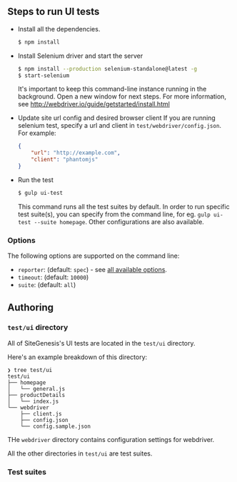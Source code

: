 ## Steps to run UI tests

- Install all the dependencies.

    ```sh
    $ npm install
    ```

- Install Selenium driver and start the server

    ```sh
    $ npm install --production selenium-standalone@latest -g
    $ start-selenium
    ```

    It's important to keep this command-line instance running in the background. Open a new window for next steps. For more information, see http://webdriver.io/guide/getstarted/install.html

- Update site url config and desired browser client
    If you are running selenium test, specify a url and client in `test/webdriver/config.json`. For example:

    ```json
    {
    	"url": "http://example.com",
    	"client": "phantomjs"
    }
    ```

- Run the test

    ```sh
    $ gulp ui-test
    ```

    This command runs all the test suites by default. In order to run specific test suite(s), you can specify from the command line, for eg. `gulp ui-test --suite homepage`.
    Other configurations are also available.

### Options
The following options are supported on the command line:
- `reporter`: (default: `spec`) - see [all available options](http://mochajs.org/#reporters).
- `timeout`: (default: `10000`)
- `suite`: (default: `all`)

## Authoring

### `test/ui` directory
All of SiteGenesis's UI tests are located in the `test/ui` directory.

Here's an example breakdown of this directory:

```
❯ tree test/ui
test/ui
├── homepage
│   └── general.js
├── productDetails
│   └── index.js
└── webdriver
    ├── client.js
    ├── config.json
    └── config.sample.json
```

THe `webdriver` directory contains configuration settings for webdriver.

All the other directories in `test/ui` are test suites.

### Test suites
